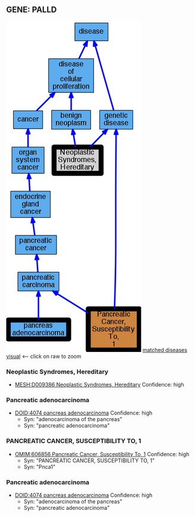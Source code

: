 
## GENE: PALLD

![image](PALLD.png)
[matched diseases visual](PALLD.png)  <-- click on raw to zoom


### Neoplastic Syndromes, Hereditary
 * [MESH:D009386 Neoplastic Syndromes, Hereditary](http://beta.monarchinitiative.org/disease/MESH:D009386) Confidence: high

### Pancreatic adenocarcinoma
 * [DOID:4074 pancreas adenocarcinoma](http://beta.monarchinitiative.org/disease/DOID:4074) Confidence: high
    * Syn: "adenocarcinoma of the pancreas"
    * Syn: "pancreatic adenocarcinoma"

### PANCREATIC CANCER, SUSCEPTIBILITY TO, 1
 * [OMIM:606856 Pancreatic Cancer, Susceptibility To, 1](http://beta.monarchinitiative.org/disease/OMIM:606856) Confidence: high
    * Syn: "PANCREATIC CANCER, SUSCEPTIBILITY TO, 1"
    * Syn: "Pnca1"

### Pancreatic adenocarcinoma
 * [DOID:4074 pancreas adenocarcinoma](http://beta.monarchinitiative.org/disease/DOID:4074) Confidence: high
    * Syn: "adenocarcinoma of the pancreas"
    * Syn: "pancreatic adenocarcinoma"
